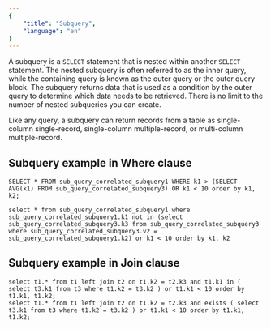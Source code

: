 ```yaml
---
{
    "title": "Subquery",
    "language": "en"
}
---
```


<!-- 
Licensed to the Apache Software Foundation (ASF) under one
or more contributor license agreements.  See the NOTICE file
distributed with this work for additional information
regarding copyright ownership.  The ASF licenses this file
to you under the Apache License, Version 2.0 (the
"License"); you may not use this file except in compliance
with the License.  You may obtain a copy of the License at

  http://www.apache.org/licenses/LICENSE-2.0

Unless required by applicable law or agreed to in writing,
software distributed under the License is distributed on an
"AS IS" BASIS, WITHOUT WARRANTIES OR CONDITIONS OF ANY
KIND, either express or implied.  See the License for the
specific language governing permissions and limitations
under the License.
-->

A subquery is a `SELECT` statement that is nested within another `SELECT` statement. The nested subquery is often referred to as the inner query, while the containing query is known as the outer query or the outer query block. The subquery returns data that is used as a condition by the outer query to determine which data needs to be retrieved. There is no limit to the number of nested subqueries you can create.

Like any query, a subquery can return records from a table as single-column single-record, single-column multiple-record, or multi-column multiple-record.

## Subquery example in Where clause

```
SELECT * FROM sub_query_correlated_subquery1 WHERE k1 > (SELECT AVG(k1) FROM sub_query_correlated_subquery3) OR k1 < 10 order by k1, k2;
```

```
select * from sub_query_correlated_subquery1 where sub_query_correlated_subquery1.k1 not in (select sub_query_correlated_subquery3.k3 from sub_query_correlated_subquery3 where sub_query_correlated_subquery3.v2 = sub_query_correlated_subquery1.k2) or k1 < 10 order by k1, k2
```

##  Subquery example in Join clause

```
select t1.* from t1 left join t2 on t1.k2 = t2.k3 and t1.k1 in ( select t3.k1 from t3 where t1.k2 = t3.k2 ) or t1.k1 < 10 order by t1.k1, t1.k2;
select t1.* from t1 left join t2 on t1.k2 = t2.k3 and exists ( select t3.k1 from t3 where t1.k2 = t3.k2 ) or t1.k1 < 10 order by t1.k1, t1.k2;
```
